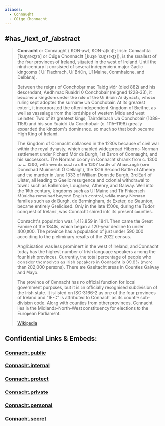 ```yaml
---
aliases:
  - Connaught
  - Cúige Chonnacht
---
```


## #has_/text_of_/abstract  


> **Connacht** or Connaught ( KON-awt, KON-ə(kh)t; Irish: Connachta [ˈkʊn̪ˠəxt̪ˠə] 
> or Cúige Chonnacht [ˌkuːɟə ˈxʊn̪ˠəxt̪ˠ]), is the smallest of the four provinces of Ireland, 
> situated in the west of Ireland. 
> Until the ninth century it consisted of several independent major Gaelic kingdoms (
> Uí Fiachrach, Uí Briúin, Uí Maine, Conmhaícne, and Delbhna).
>
> Between the reigns of Conchobar mac Taidg Mór (died 882) 
> and his descendant, Aedh mac Ruaidri Ó Conchobair (reigned 1228–33), 
> it became a kingdom under the rule of the Uí Briúin Aí dynasty, 
> whose ruling sept adopted the surname Ua Conchobair. At its greatest extent, it incorporated the often independent Kingdom of Breifne, as well as vassalage from the lordships of western Mide and west Leinster. Two of its greatest kings, Tairrdelbach Ua Conchobair (1088–1156) and his son Ruaidri Ua Conchobair (c. 1115–1198) greatly expanded the kingdom's dominance, so much so that both became High King of Ireland.
>
> The Kingdom of Connacht collapsed in the 1230s because of civil war within the royal dynasty, which enabled widespread Hiberno-Norman settlement under Richard Mór de Burgh, 1st Baron of Connaught, and his successors. The Norman colony in Connacht shrank from c. 1300 to c. 1360, with events such as the 1307 battle of Ahascragh (see Donnchad Muimnech Ó Cellaigh), the 1316 Second Battle of Athenry and the murder in June 1333 of William Donn de Burgh, 3rd Earl of Ulster, all leading to Gaelic resurgence and colonial withdrawal to towns such as Ballinrobe, Loughrea, Athenry, and Galway. Well into the 16th century, kingdoms such as Uí Maine and Tír Fhíacrach Múaidhe remained beyond English control, while many Norman families such as de Burgh, de Bermingham, de Exeter, de Staunton, became entirely Gaelicised. Only in the late 1500s, during the Tudor conquest of Ireland, was Connacht shired into its present counties.
>
> Connacht's population was 1,418,859 in 1841. Then came the Great Famine of the 1840s, which began a 120-year decline to under 400,000. The province has a population of just under 590,000 according to the preliminary results of the 2022 census.
>
> Anglicisation was less prominent in the west of Ireland, and Connacht today has the highest number of Irish language speakers among the four Irish provinces. Currently, the total percentage of people who consider themselves as Irish speakers in Connacht is 39.8% (more than 202,000 persons). There are Gaeltacht areas in Counties Galway and Mayo.
>
> The province of Connacht has no official function for local government purposes, but it is an officially recognised subdivision of the Irish state. It is listed on ISO-3166-2 as one of the four provinces of Ireland and "IE-C" is attributed to Connacht as its country sub-division code. Along with counties from other provinces, Connacht lies in the Midlands–North-West constituency for elections to the European Parliament.
>
> [Wikipedia](https://en.wikipedia.org/wiki/Connacht) 




## Confidential Links & Embeds: 

### [Connacht.public](/_public/\Earth\Continent\Europe\Europe~North\Ireland\Ireland,ProvincesConnacht.public.md) 

### [Connacht.internal](/_internal/\Earth\Continent\Europe\Europe~North\Ireland\Ireland,ProvincesConnacht.internal.md) 

### [Connacht.protect](/_protect/\Earth\Continent\Europe\Europe~North\Ireland\Ireland,ProvincesConnacht.protect.md) 

### [Connacht.private](/_private/\Earth\Continent\Europe\Europe~North\Ireland\Ireland,ProvincesConnacht.private.md) 

### [Connacht.personal](/_personal/\Earth\Continent\Europe\Europe~North\Ireland\Ireland,ProvincesConnacht.personal.md) 

### [Connacht.secret](/_secret/\Earth\Continent\Europe\Europe~North\Ireland\Ireland,ProvincesConnacht.secret.md)

